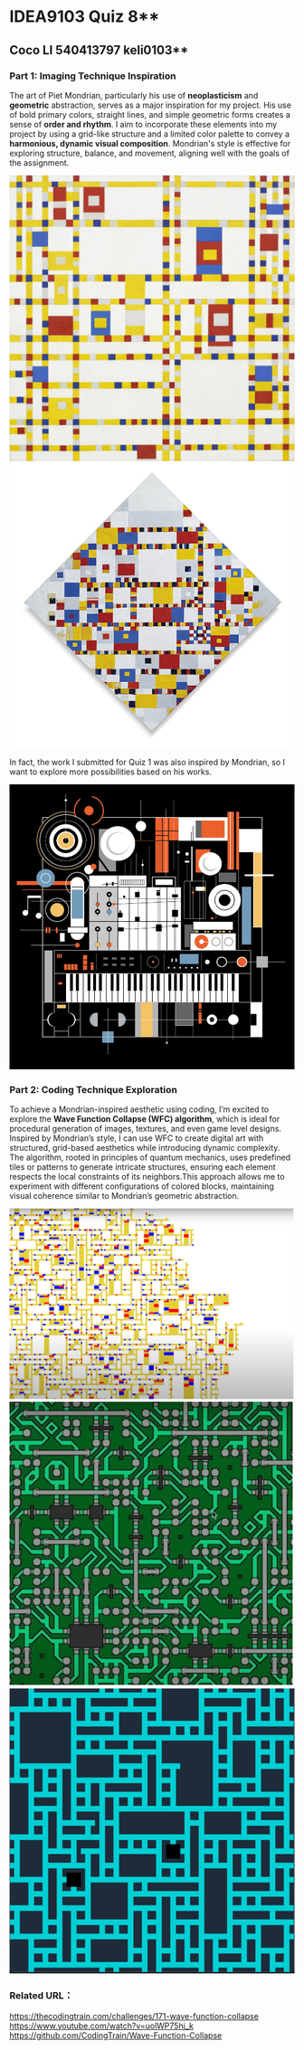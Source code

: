 # IDEA9103 Quiz 8**
## Coco LI  540413797  keli0103**

### Part 1: Imaging Technique Inspiration
The art of Piet Mondrian, particularly his use of **neoplasticism** and **geometric** abstraction, serves as a major inspiration for my project. His use of bold primary colors, straight lines, and simple geometric forms creates a sense of **order and rhythm**. I aim to incorporate these elements into my project by using a grid-like structure and a limited color palette to convey a **harmonious, dynamic visual composition**. Mondrian's style is effective for exploring structure, balance, and movement, aligning well with the goals of the assignment.
   
![Broadway](https://raw.githubusercontent.com/EribanCoco/keli0103_9103_tut2/c5668254826502241e4934eefbc8ddcb5b577f50/images/Piet_Mondrian%20Broadway_Boogie_Woogie.jpeg)
![Victory](https://raw.githubusercontent.com/EribanCoco/keli0103_9103_tut2/c5668254826502241e4934eefbc8ddcb5b577f50/images/1677118342-600px-Piet_Mondriaan_Victory_Boogie_Woogie.jpg)
    
In fact, the work I submitted for Quiz 1 was also inspired by Mondrian, so I want to explore more possibilities based on his works.

![Quiz 1](https://raw.githubusercontent.com/EribanCoco/keli0103_9103_tut2/c5668254826502241e4934eefbc8ddcb5b577f50/images/quiz%201%20coco%20LI.jpg)

### Part 2: Coding Technique Exploration
To achieve a Mondrian-inspired aesthetic using coding, I’m excited to explore the **Wave Function Collapse (WFC) algorithm**, which is ideal for procedural generation of images, textures, and even game level designs. <br>
Inspired by Mondrian’s style, I can use WFC to create digital art with structured, grid-based aesthetics while introducing dynamic complexity. The algorithm, rooted in principles of quantum mechanics, uses predefined tiles or patterns to generate intricate structures, ensuring each element respects the local constraints of its neighbors.This approach allows me to experiment with different configurations of colored blocks, maintaining visual coherence similar to Mondrian’s geometric abstraction.

![part2 pic1](https://raw.githubusercontent.com/EribanCoco/keli0103_9103_tut2/c5668254826502241e4934eefbc8ddcb5b577f50/images/pic%201.png)
![part2 pic2](https://raw.githubusercontent.com/EribanCoco/keli0103_9103_tut2/c5668254826502241e4934eefbc8ddcb5b577f50/images/pic%202.png)
![part2 pic3](https://raw.githubusercontent.com/EribanCoco/keli0103_9103_tut2/c5668254826502241e4934eefbc8ddcb5b577f50/images/pic%203.png)

### Related URL：
https://thecodingtrain.com/challenges/171-wave-function-collapse <br>
https://www.youtube.com/watch?v=uolWP75hj_k<br>
https://github.com/CodingTrain/Wave-Function-Collapse<br>
